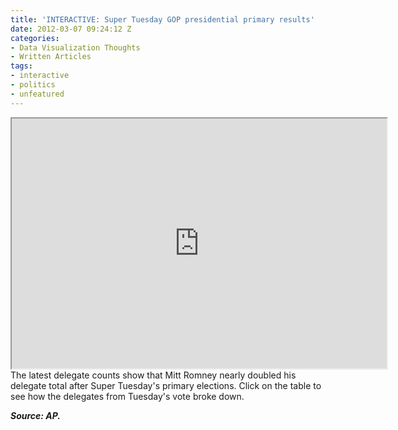 ```yaml
---
title: 'INTERACTIVE: Super Tuesday GOP presidential primary results'
date: 2012-03-07 09:24:12 Z
categories:
- Data Visualization Thoughts
- Written Articles
tags:
- interactive
- politics
- unfeatured
---
```


<p><iframe src="http://savedbythegoog.appspot.com/?id=b3b58bbdfb82b7038c389c56b68317a48746ef5f" scrolling="no" width="600px" height="400px"></iframe><br />
The latest delegate counts show that Mitt Romney nearly doubled his delegate total after Super Tuesday's primary elections. Click on the table to see how the delegates from Tuesday's vote broke down.</p>
<p><em><strong>Source: AP.</strong></em></p>
